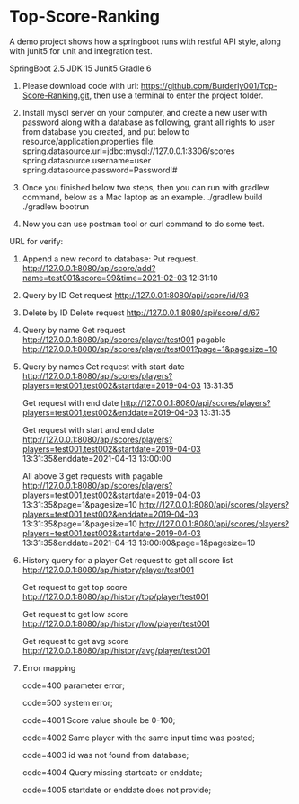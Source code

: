 # Top-Score-Ranking
A demo project shows how a springboot runs with restful API style, along with junit5 for unit and integration test.

SpringBoot 2.5
JDK 15
Junit5
Gradle 6

1. Please download code with url: https://github.com/Burderly001/Top-Score-Ranking.git, then use a terminal to enter the project folder.
2. Install mysql server on your computer, and create a new user with password along with a database as following, grant all rights to user from database you created, and put below to resource/application.properties file.
    spring.datasource.url=jdbc:mysql://127.0.0.1:3306/scores
    spring.datasource.username=user
    spring.datasource.password=Password!#
3. Once you finished below two steps, then you can run with gradlew command, below as a Mac laptop as an example.
  ./gradlew build
  ./gradlew bootrun 
  
4. Now you can use postman tool or curl command to do some test.


URL for verify:
1. Append a new record to database:
    Put request.
    http://127.0.0.1:8080/api/score/add?name=test001&score=99&time=2021-02-03 12:31:10
  
2. Query by ID
    Get request
    http://127.0.0.1:8080/api/score/id/93
  
3. Delete by ID
    Delete request
    http://127.0.0.1:8080/api/score/id/67
    
4. Query by name
    Get request
    http://127.0.0.1:8080/api/scores/player/test001
    pagable
    http://127.0.0.1:8080/api/scores/player/test001?page=1&pagesize=10
    
5. Query by names
    Get request with start date
    http://127.0.0.1:8080/api/scores/players?players=test001,test002&startdate=2019-04-03 13:31:35
    
    Get request with end date
    http://127.0.0.1:8080/api/scores/players?players=test001,test002&enddate=2019-04-03 13:31:35
    
    Get request with start and end date
    http://127.0.0.1:8080/api/scores/players?players=test001,test002&startdate=2019-04-03 13:31:35&enddate=2021-04-13 13:00:00
    
    All above 3 get requests with pagable
    http://127.0.0.1:8080/api/scores/players?players=test001,test002&startdate=2019-04-03 13:31:35&page=1&pagesize=10
    http://127.0.0.1:8080/api/scores/players?players=test001,test002&enddate=2019-04-03 13:31:35&page=1&pagesize=10
    http://127.0.0.1:8080/api/scores/players?players=test001,test002&startdate=2019-04-03 13:31:35&enddate=2021-04-13 13:00:00&page=1&pagesize=10
    
6. History query for a player
    Get request to get all score list
    http://127.0.0.1:8080/api/history/player/test001
    
    Get request to get top score
    http://127.0.0.1:8080/api/history/top/player/test001
    
    Get request to get low score
    http://127.0.0.1:8080/api/history/low/player/test001
    
    Get request to get avg score
    http://127.0.0.1:8080/api/history/avg/player/test001
    
    
7. Error mapping

    code=400 parameter error;
    
    code=500 system error;
    
    code=4001 Score value shoule be 0-100;
    
    code=4002 Same player with the same input time was posted;
    
    code=4003 id was not found from database;
    
    code=4004 Query missing startdate or enddate;
    
    code=4005 startdate or enddate does not provide;
    
